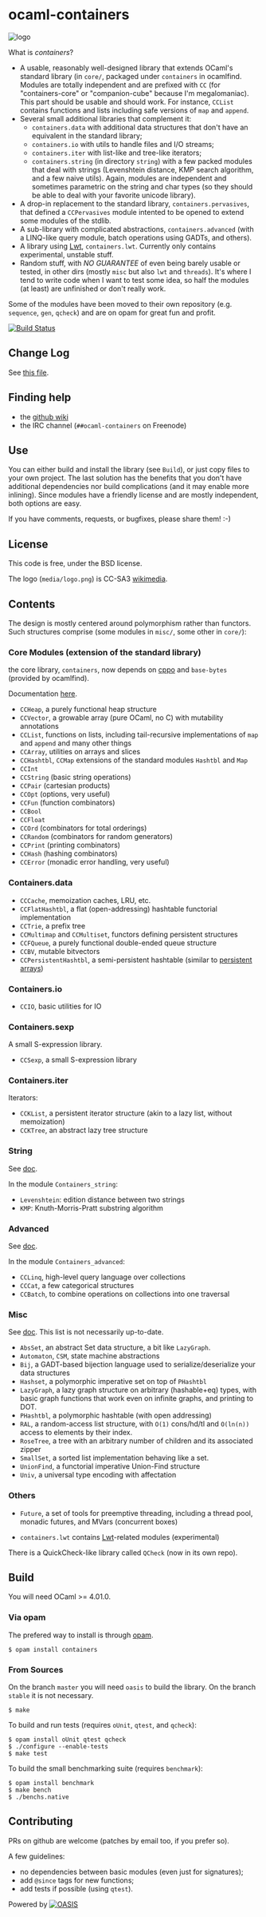 ocaml-containers
================

![logo](media/logo.png)

What is _containers_?

- A usable, reasonably well-designed library that extends OCaml's standard
  library (in `core/`, packaged under `containers` in ocamlfind. Modules
  are totally independent and are prefixed with `CC` (for "containers-core"
  or "companion-cube" because I'm megalomaniac). This part should be
  usable and should work. For instance, `CCList` contains functions and
  lists including safe versions of `map` and `append`.
- Several small additional libraries that complement it:
  * `containers.data` with additional data structures that don't have an
    equivalent in the standard library;
  * `containers.io` with utils to handle files and I/O streams;
  * `containers.iter` with list-like and tree-like iterators;
  * `containers.string` (in directory `string`) with
    a few packed modules that deal with strings (Levenshtein distance,
    KMP search algorithm, and a few naive utils). Again, modules are independent
    and sometimes parametric on the string and char types (so they should
    be able to deal with your favorite unicode library).
- A drop-in replacement to the standard library, `containers.pervasives`,
  that defined a `CCPervasives` module intented to be opened to extend some
  modules of the stdlib.
- A sub-library with complicated abstractions, `containers.advanced` (with
  a LINQ-like query module, batch operations using GADTs, and others).
- A library using [Lwt](https://github.com/ocsigen/lwt/), `containers.lwt`.
  Currently only contains experimental, unstable stuff.
- Random stuff, with *NO* *GUARANTEE* of even being barely usable or tested,
  in other dirs (mostly `misc` but also `lwt` and `threads`). It's where I
  tend to write code when I want to test some idea, so half the modules (at
  least) are unfinished or don't really work.

Some of the modules have been moved to their own repository (e.g. `sequence`,
`gen`, `qcheck`) and are on opam for great fun and profit.

[![Build Status](http://ci.cedeela.fr/buildStatus/icon?job=containers)](http://ci.cedeela.fr/job/containers/)

## Change Log

See [this file](https://github.com/c-cube/ocaml-containers/blob/master/CHANGELOG.md).

## Finding help

- the [github wiki](https://github.com/c-cube/ocaml-containers/wiki)
- the IRC channel (`##ocaml-containers` on Freenode)

## Use

You can either build and install the library (see `Build`), or just copy
files to your own project. The last solution has the benefits that you
don't have additional dependencies nor build complications (and it may enable
more inlining). Since modules have a friendly license and are mostly
independent, both options are easy.

If you have comments, requests, or bugfixes, please share them! :-)

## License

This code is free, under the BSD license.

The logo (`media/logo.png`) is
CC-SA3 [wikimedia](http://en.wikipedia.org/wiki/File:Hypercube.svg).

## Contents

The design is mostly centered around polymorphism rather than functors. Such
structures comprise (some modules in `misc/`, some other in `core/`):

### Core Modules (extension of the standard library)

the core library, `containers`, now depends on
[cppo](https://github.com/mjambon/cppo) and `base-bytes` (provided
by ocamlfind).

Documentation [here](http://cedeela.fr/~simon/software/containers).

- `CCHeap`, a purely functional heap structure
- `CCVector`, a growable array (pure OCaml, no C) with mutability annotations
- `CCList`, functions on lists, including tail-recursive implementations of `map` and `append` and many other things
- `CCArray`, utilities on arrays and slices
- `CCHashtbl`, `CCMap` extensions of the standard modules `Hashtbl` and `Map`
- `CCInt`
- `CCString` (basic string operations)
- `CCPair` (cartesian products)
- `CCOpt` (options, very useful)
- `CCFun` (function combinators)
- `CCBool`
- `CCFloat`
- `CCOrd` (combinators for total orderings)
- `CCRandom` (combinators for random generators)
- `CCPrint` (printing combinators)
- `CCHash` (hashing combinators)
- `CCError` (monadic error handling, very useful)

### Containers.data

- `CCCache`, memoization caches, LRU, etc.
- `CCFlatHashtbl`, a flat (open-addressing) hashtable functorial implementation
- `CCTrie`, a prefix tree
- `CCMultimap` and `CCMultiset`, functors defining persistent structures
- `CCFQueue`, a purely functional double-ended queue structure
- `CCBV`, mutable bitvectors
- `CCPersistentHashtbl`, a semi-persistent hashtable (similar to [persistent arrays](https://www.lri.fr/~filliatr/ftp/ocaml/ds/parray.ml.html))

### Containers.io

- `CCIO`, basic utilities for IO

### Containers.sexp

A small S-expression library.

- `CCSexp`, a small S-expression library

### Containers.iter

Iterators:

- `CCKList`, a persistent iterator structure (akin to a lazy list, without memoization)
- `CCKTree`, an abstract lazy tree structure

### String

See [doc](http://cedeela.fr/~simon/software/containers/string).

In the module `Containers_string`:
- `Levenshtein`: edition distance between two strings
- `KMP`: Knuth-Morris-Pratt substring algorithm

### Advanced

See [doc](http://cedeela.fr/~simon/software/containers/advanced).

In the module `Containers_advanced`:
- `CCLinq`, high-level query language over collections
- `CCCat`, a few categorical structures
- `CCBatch`, to combine operations on collections into one traversal

### Misc

See [doc](http://cedeela.fr/~simon/software/containers/misc). This list
is not necessarily up-to-date.

- `AbsSet`, an abstract Set data structure, a bit like `LazyGraph`.
- `Automaton`, `CSM`, state machine abstractions
- `Bij`, a GADT-based bijection language used to serialize/deserialize your data structures
- `Hashset`, a polymorphic imperative set on top of `PHashtbl`
- `LazyGraph`, a lazy graph structure on arbitrary (hashable+eq) types, with basic graph functions that work even on infinite graphs, and printing to DOT.
- `PHashtbl`, a polymorphic hashtable (with open addressing)
- `RAL`, a random-access list structure, with `O(1)` cons/hd/tl and `O(ln(n))` access to elements by their index.
- `RoseTree`, a tree with an arbitrary number of children and its associated zipper
- `SmallSet`, a sorted list implementation behaving like a set.
- `UnionFind`, a functorial imperative Union-Find structure
- `Univ`, a universal type encoding with affectation

### Others

- `Future`, a set of tools for preemptive threading, including a thread pool,
monadic futures, and MVars (concurrent boxes)

- `containers.lwt` contains [Lwt](http://ocsigen.org/lwt/)-related modules (experimental)

There is a QuickCheck-like library called `QCheck` (now in its own repo).

## Build

You will need OCaml >= 4.01.0.

### Via opam

The prefered way to install is through [opam](http://opam.ocaml.org/).

    $ opam install containers

### From Sources

On the branch `master` you will need `oasis` to build the library. On the
branch `stable` it is not necessary.

    $ make

To build and run tests (requires `oUnit`, `qtest`, and `qcheck`):

    $ opam install oUnit qtest qcheck
    $ ./configure --enable-tests
    $ make test

To build the small benchmarking suite (requires `benchmark`):

    $ opam install benchmark
    $ make bench
    $ ./benchs.native

## Contributing

PRs on github are welcome (patches by email too, if you prefer so).

A few guidelines:

- no dependencies between basic modules (even just for signatures);
- add `@since` tags for new functions;
- add tests if possible (using `qtest`).

Powered by <a href="http://oasis.forge.ocamlcore.org/">
<img src="http://oasis.forge.ocamlcore.org/oasis-badge.png"
     alt="OASIS" style="border: none;" />
</a>

